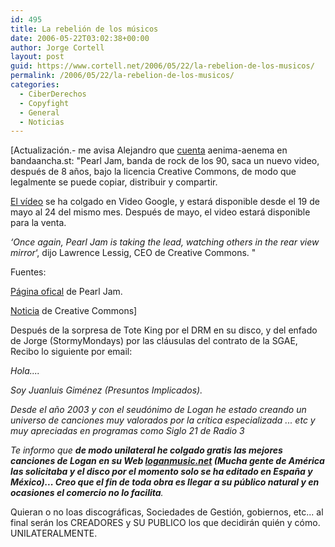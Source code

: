 ```yaml
---
id: 495
title: La rebelión de los músicos
date: 2006-05-22T03:02:38+00:00
author: Jorge Cortell
layout: post
guid: https://www.cortell.net/2006/05/22/la-rebelion-de-los-musicos/
permalink: /2006/05/22/la-rebelion-de-los-musicos/
categories:
  - CiberDerechos
  - Copyfight
  - General
  - Noticias
---
```

[Actualización.- me avisa Alejandro que <a target="_blank" title="Pearl Jam banda ancha" href="https://www.bandaancha.st/weblogart.php?artid=3941">cuenta</a> aenima-aenema en bandaancha.st: "Pearl Jam, banda de rock de los 90, saca un nuevo video, después de 8 años, bajo la licencia Creative Commons, de modo que legalmente se puede copiar, distribuir y compartir.
  
<a target="_blank" title="Ví­deo Pearl Jam" href="https://video.google.com/videoplay?docid=6187666924357770983">El ví­deo</a> se ha colgado en Video Google, y estará disponible desde el 19 de mayo al 24 del mismo mes. Después de mayo, el video estará disponible para la venta.
  
_‘Once again, Pearl Jam is taking the lead, watching others in the rear view mirror_‘, dijo Lawrence Lessig, CEO de Creative Commons. "
  
Fuentes:
  
<a target="_blank" title="página Pearl Jam" href="https://pearljam.com/news/index.php?what=News#118">Página ofical</a> de Pearl Jam.
  
<a target="_blank" title="noticia Pearl Jam CC" href="https://creativecommons.org/press-releases/entry/5912">Noticia</a> de Creative Commons]
  
Después de la sorpresa de Tote King por el DRM en su disco, y del enfado de Jorge (StormyMondays) por las cláusulas del contrato de la SGAE, Recibo lo siguiente por email:

_Hola...._

_Soy Juanluis Giménez (Presuntos Implicados)._

_Desde el año 2003 y con el seudónimo de Logan he estado creando un universo de canciones muy valorados por la crí­tica especializada ... etc y muy apreciadas en programas como Siglo 21 de Radio 3_

_Te informo que **de modo unilateral he colgado gratis las mejores canciones de Logan en su Web <a title="Logan" target="_blank" href="https://www.loganmusic.net">loganmusic.net</a> (Mucha gente de América las solicitaba y el disco por el momento solo se ha editado en España y México)... Creo que el fin de toda obra es llegar a su público natural y en ocasiones el comercio no lo facilita**._

Quieran o no loas discográficas, Sociedades de Gestión, gobiernos, etc... al final serán los CREADORES y SU PUBLICO los que decidirán quién y cómo. UNILATERALMENTE.
